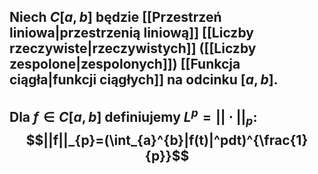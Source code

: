 ## Niech $C[a,b]$ będzie [[Przestrzeń liniowa|przestrzenią liniową]] [[Liczby rzeczywiste|rzeczywistych]] ([[Liczby zespolone|zespolonych]]) [[Funkcja ciągła|funkcji ciągłych]] na odcinku $[a,b]$. 
## Dla $f\in{}C[a,b]$  definiujemy $L^{p}=||\cdot||_p$:  $$||f||_{p}=(\int_{a}^{b}|f(t)|^pdt)^{\frac{1}{p}}$$